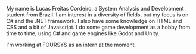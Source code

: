 My name is Lucas Freitas Cordeiro, a System Analysis and Development student from Brazil.
I am interest in a diversity of fields, but my focus is on C# and the .NET framework. I also have some knowledge on HTML and CSS and a bit of Javascript. I do some game development as a hobby from time to time, using C# and game engines like Godot and Unity.

I'm working at FOURSYS as an intern at the moment.
